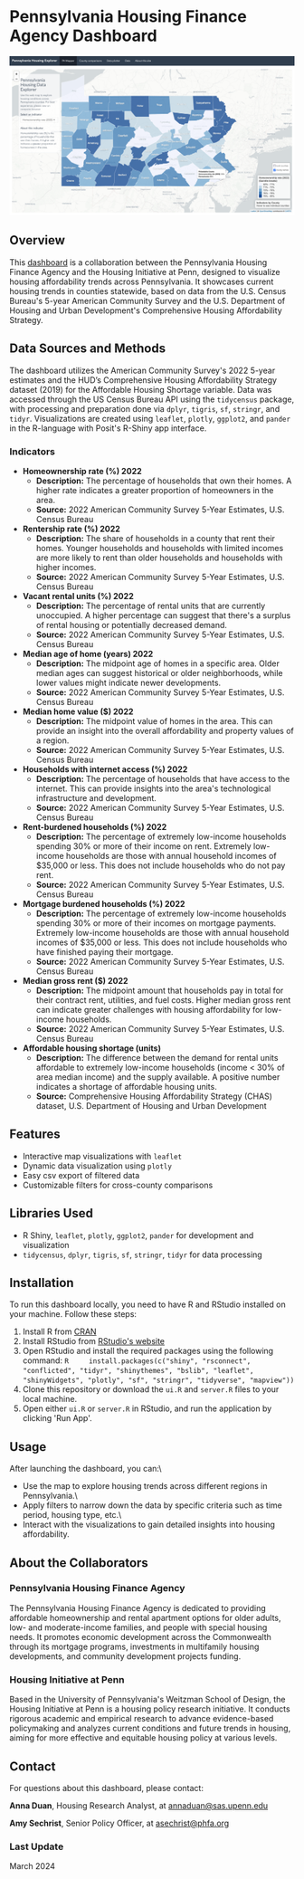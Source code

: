 # Pennsylvania Housing Finance Agency Dashboard

![Dashboard landing page](https://github.com/housinginitiative/PHFA-Housing-Dash/blob/80ccdf7ead5fe87b68a48cea421b6050f63509e9/dashboard%20files/www/dashboard%20screenshot.png)

## Overview

This [dashboard](https://housinginitiative.shinyapps.io/PHFA_Housing_Dashboard/) is a collaboration between the Pennsylvania Housing Finance Agency and the Housing Initiative at Penn, designed to visualize housing affordability trends across Pennsylvania. It showcases current housing trends in counties statewide, based on data from the U.S. Census Bureau's 5-year American Community Survey and the U.S. Department of Housing and Urban Development's Comprehensive Housing Affordability Strategy.

## Data Sources and Methods

The dashboard utilizes the American Community Survey's 2022 5-year estimates and the HUD’s Comprehensive Housing Affordability Strategy dataset (2019) for the Affordable Housing Shortage variable. Data was accessed through the US Census Bureau API using the `tidycensus` package, with processing and preparation done via `dplyr`, `tigris`, `sf`, `stringr`, and `tidyr`. Visualizations are created using `leaflet`, `plotly`, `ggplot2`, and `pander` in the R-language with Posit's R-Shiny app interface.

### Indicators

-   **Homeownership rate (%) 2022**
    -   **Description:** The percentage of households that own their homes. A higher rate indicates a greater proportion of homeowners in the area.
    -   **Source:** 2022 American Community Survey 5-Year Estimates, U.S. Census Bureau
-   **Rentership rate (%) 2022**
    -   **Description:** The share of households in a county that rent their homes. Younger households and households with limited incomes are more likely to rent than older households and households with higher incomes.
    -   **Source:** 2022 American Community Survey 5-Year Estimates, U.S. Census Bureau
-   **Vacant rental units (%) 2022**
    -   **Description:** The percentage of rental units that are currently unoccupied. A higher percentage can suggest that there's a surplus of rental housing or potentially decreased demand.
    -   **Source:** 2022 American Community Survey 5-Year Estimates, U.S. Census Bureau
-   **Median age of home (years) 2022**
    -   **Description:** The midpoint age of homes in a specific area. Older median ages can suggest historical or older neighborhoods, while lower values might indicate newer developments.
    -   **Source:** 2022 American Community Survey 5-Year Estimates, U.S. Census Bureau
-   **Median home value (\$) 2022**
    -   **Description:** The midpoint value of homes in the area. This can provide an insight into the overall affordability and property values of a region.
    -   **Source:** 2022 American Community Survey 5-Year Estimates, U.S. Census Bureau
-   **Households with internet access (%) 2022**
    -   **Description:** The percentage of households that have access to the internet. This can provide insights into the area's technological infrastructure and development.
    -   **Source:** 2022 American Community Survey 5-Year Estimates, U.S. Census Bureau
-   **Rent-burdened households (%) 2022**
    -   **Description:** The percentage of extremely low-income households spending 30% or more of their income on rent. Extremely low-income households are those with annual household incomes of $35,000 or less. This does not include households who do not pay rent.
    -   **Source:** 2022 American Community Survey 5-Year Estimates, U.S. Census Bureau
-   **Mortgage burdened households (%) 2022**
    -   **Description:** The percentage of extremely low-income households spending 30% or more of their incomes on mortgage payments. Extremely low-income households are those with annual household incomes of $35,000 or less. This does not include households who have finished paying their mortgage.
    -   **Source:** 2022 American Community Survey 5-Year Estimates, U.S. Census Bureau
-   **Median gross rent (\$) 2022**
    -   **Description:** The midpoint amount that households pay in total for their contract rent, utilities, and fuel costs. Higher median gross rent can indicate greater challenges with housing affordability for low-income households.
    -   **Source:** 2022 American Community Survey 5-Year Estimates, U.S. Census Bureau
-   **Affordable housing shortage (units)**
    -   **Description:** The difference between the demand for rental units affordable to extremely low-income households (income \< 30% of area median income) and the supply available. A positive number indicates a shortage of affordable housing units.
    -   **Source:** Comprehensive Housing Affordability Strategy (CHAS) dataset, U.S. Department of Housing and Urban Development

## Features

-   Interactive map visualizations with `leaflet`
-   Dynamic data visualization using `plotly`
-   Easy csv export of filtered data
-   Customizable filters for cross-county comparisons

## Libraries Used

-   R Shiny, `leaflet`, `plotly`, `ggplot2`, `pander` for development and visualization
-   `tidycensus`, `dplyr`, `tigris`, `sf`, `stringr`, `tidyr` for data processing

## Installation

To run this dashboard locally, you need to have R and RStudio installed on your machine. Follow these steps:

1.  Install R from [CRAN](https://cran.r-project.org/)
2.  Install RStudio from [RStudio's website](https://www.rstudio.com/products/rstudio/download/)
3.  Open RStudio and install the required packages using the following command: `R     install.packages(c("shiny", "rsconnect", "conflicted", "tidyr", "shinythemes", "bslib", "leaflet", "shinyWidgets", "plotly", "sf", "stringr", "tidyverse", "mapview"))`
4.  Clone this repository or download the `ui.R` and `server.R` files to your local machine.
5.  Open either `ui.R` or `server.R` in RStudio, and run the application by clicking 'Run App'.

## Usage

After launching the dashboard, you can:\
- Use the map to explore housing trends across different regions in Pennsylvania.\
- Apply filters to narrow down the data by specific criteria such as time period, housing type, etc.\
- Interact with the visualizations to gain detailed insights into housing affordability.

## About the Collaborators

### Pennsylvania Housing Finance Agency

The Pennsylvania Housing Finance Agency is dedicated to providing affordable homeownership and rental apartment options for older adults, low- and moderate-income families, and people with special housing needs. It promotes economic development across the Commonwealth through its mortgage programs, investments in multifamily housing developments, and community development projects funding.

### Housing Initiative at Penn

Based in the University of Pennsylvania's Weitzman School of Design, the Housing Initiative at Penn is a housing policy research initiative. It conducts rigorous academic and empirical research to advance evidence-based policymaking and analyzes current conditions and future trends in housing, aiming for more effective and equitable housing policy at various levels.


## Contact

For questions about this dashboard, please contact:

**Anna Duan**, Housing Research Analyst, at [annaduan\@sas.upenn.edu](mailto:annaduan@sas.upenn.edu)

**Amy Sechrist**, Senior Policy Officer, at [asechrist\@phfa.org](mailto:asechrist@phfa.org)


### Last Update  
March 2024
